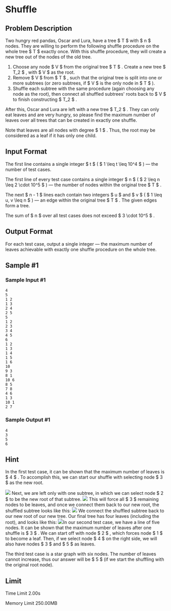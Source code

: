 # Shuffle

## Problem Description

Two hungry red pandas, Oscar and Lura, have a tree $ T $ with $ n $ nodes. They are willing to perform the following shuffle procedure on the whole tree $ T $ exactly once. With this shuffle procedure, they will create a new tree out of the nodes of the old tree.

1. Choose any node $ V $ from the original tree $ T $ . Create a new tree $ T_2 $ , with $ V $ as the root.
2. Remove $ V $ from $ T $ , such that the original tree is split into one or more subtrees (or zero subtrees, if $ V $ is the only node in $ T $ ).
3. Shuffle each subtree with the same procedure (again choosing any node as the root), then connect all shuffled subtrees' roots back to $ V $ to finish constructing $ T_2 $ .

After this, Oscar and Lura are left with a new tree $ T_2 $ . They can only eat leaves and are very hungry, so please find the maximum number of leaves over all trees that can be created in exactly one shuffle.

Note that leaves are all nodes with degree $ 1 $ . Thus, the root may be considered as a leaf if it has only one child.

## Input Format

The first line contains a single integer $ t $ ( $ 1 \leq t \leq 10^4 $ ) — the number of test cases.

The first line of every test case contains a single integer $ n $ ( $ 2 \leq n \leq 2 \cdot 10^5 $ ) — the number of nodes within the original tree $ T $ .

The next $ n - 1 $ lines each contain two integers $ u $ and $ v $ ( $ 1 \leq u, v \leq n $ ) — an edge within the original tree $ T $ . The given edges form a tree.

The sum of $ n $ over all test cases does not exceed $ 3 \cdot 10^5 $ .

## Output Format

For each test case, output a single integer — the maximum number of leaves achievable with exactly one shuffle procedure on the whole tree.

## Sample #1

### Sample Input #1

```
4
5
1 2
1 3
2 4
2 5
5
1 2
2 3
3 4
4 5
6
1 2
1 3
1 4
1 5
1 6
10
9 3
8 1
10 6
8 5
7 8
4 6
1 3
10 1
2 7
```

### Sample Output #1

```
4
3
5
6
```

## Hint

In the first test case, it can be shown that the maximum number of leaves is $ 4 $ . To accomplish this, we can start our shuffle with selecting node $ 3 $ as the new root.

 ![](https://cdn.luogu.com.cn/upload/vjudge_pic/CF1984E/0496f1e53b8faef700719d0f92212c9f9e0075c9.png)  Next, we are left only with one subtree, in which we can select node $ 2 $ to be the new root of that subtree.  ![](https://cdn.luogu.com.cn/upload/vjudge_pic/CF1984E/a280b18a5bea58b0f12cdd08ee4e52dbe699c78a.png)  This will force all $ 3 $ remaining nodes to be leaves, and once we connect them back to our new root, the shuffled subtree looks like this:  ![](https://cdn.luogu.com.cn/upload/vjudge_pic/CF1984E/7cf63ffdc63a80cf27ff8fce3a8da6cd1e9078f0.png)  We connect the shuffled subtree back to our new root of our new tree. Our final tree has four leaves (including the root), and looks like this:  ![](https://cdn.luogu.com.cn/upload/vjudge_pic/CF1984E/4a077e6e7f7254d7c89391723da6791d33896856.png)In our second test case, we have a line of five nodes. It can be shown that the maximum number of leaves after one shuffle is $ 3 $ . We can start off with node $ 2 $ , which forces node $ 1 $ to become a leaf. Then, if we select node $ 4 $ on the right side, we will also have nodes $ 3 $ and $ 5 $ as leaves.

The third test case is a star graph with six nodes. The number of leaves cannot increase, thus our answer will be $ 5 $ (if we start the shuffling with the original root node).

## Limit



Time Limit
2.00s

Memory Limit
250.00MB